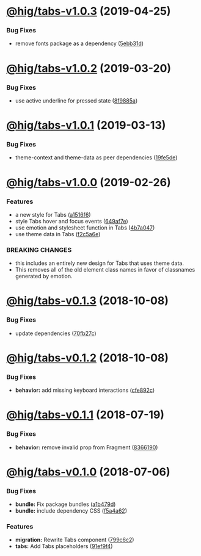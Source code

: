 # [@hig/tabs-v1.0.3](https://github.com/Autodesk/hig/compare/@hig/tabs@1.0.2...@hig/tabs@1.0.3) (2019-04-25)


### Bug Fixes

* remove fonts package as a dependency ([5ebb31d](https://github.com/Autodesk/hig/commit/5ebb31d))

# [@hig/tabs-v1.0.2](https://github.com/Autodesk/hig/compare/@hig/tabs@1.0.1...@hig/tabs@1.0.2) (2019-03-20)


### Bug Fixes

* use active underline for pressed state ([8f9885a](https://github.com/Autodesk/hig/commit/8f9885a))

# [@hig/tabs-v1.0.1](https://github.com/Autodesk/hig/compare/@hig/tabs@1.0.0...@hig/tabs@1.0.1) (2019-03-13)


### Bug Fixes

* theme-context and theme-data as peer dependencies ([19fe5de](https://github.com/Autodesk/hig/commit/19fe5de))

# [@hig/tabs-v1.0.0](https://github.com/Autodesk/hig/compare/@hig/tabs@0.1.3...@hig/tabs@1.0.0) (2019-02-26)


### Features

* a new style for Tabs ([a1516f6](https://github.com/Autodesk/hig/commit/a1516f6))
* style Tabs hover and focus events ([649af7e](https://github.com/Autodesk/hig/commit/649af7e))
* use emotion and stylesheet function in Tabs ([4b7a047](https://github.com/Autodesk/hig/commit/4b7a047))
* use theme data in Tabs ([f2c5a6e](https://github.com/Autodesk/hig/commit/f2c5a6e))


### BREAKING CHANGES

* this includes an entirely new design for Tabs that uses
theme data.
* This removes all of the old element class names in favor of classnames
generated by emotion.

# [@hig/tabs-v0.1.3](https://github.com/Autodesk/hig/compare/@hig/tabs@0.1.2...@hig/tabs@0.1.3) (2018-10-08)


### Bug Fixes

* update dependencies ([70fb27c](https://github.com/Autodesk/hig/commit/70fb27c))

# [@hig/tabs-v0.1.2](https://github.com/Autodesk/hig/compare/@hig/tabs@0.1.1...@hig/tabs@0.1.2) (2018-10-08)


### Bug Fixes

* **behavior:** add missing keyboard interactions ([cfe892c](https://github.com/Autodesk/hig/commit/cfe892c))

<a name="@hig/tabs-v0.1.1"></a>
# [@hig/tabs-v0.1.1](https://github.com/Autodesk/hig/compare/@hig/tabs@0.1.0...@hig/tabs@0.1.1) (2018-07-19)


### Bug Fixes

* **behavior:** remove invalid prop from Fragment ([8366190](https://github.com/Autodesk/hig/commit/8366190))

<a name="@hig/tabs-v0.1.0"></a>
# [@hig/tabs-v0.1.0](https://github.com/Autodesk/hig/compare/@hig/tabs@0.0.0...@hig/tabs@0.1.0) (2018-07-06)


### Bug Fixes

* **bundle:** Fix package bundles ([a1b479d](https://github.com/Autodesk/hig/commit/a1b479d))
* **bundle:** include dependency CSS ([f5a4a62](https://github.com/Autodesk/hig/commit/f5a4a62))


### Features

* **migration:** Rewrite Tabs component ([799c6c2](https://github.com/Autodesk/hig/commit/799c6c2))
* **tabs:** Add Tabs placeholders ([91ef9f4](https://github.com/Autodesk/hig/commit/91ef9f4))

